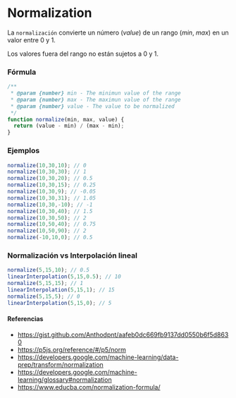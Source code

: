 # Normalization

La `normalización` convierte un número (_value_) de un rango (_min_, _max_) en un valor entre 0 y 1.

Los valores fuera del rango no están sujetos a 0 y 1.

### Fórmula

```javascript
/**
 * @param {number} min - The minimun value of the range
 * @param {number} max - The maximun value of the range
 * @param {number} value - The value to be normalized
 */
function normalize(min, max, value) {
  return (value - min) / (max - min);
}
```

### Ejemplos

```javascript
normalize(10,30,10); // 0
normalize(10,30,30); // 1
normalize(10,30,20); // 0.5
normalize(10,30,15); // 0.25
normalize(10,30,9); // -0.05
normalize(10,30,31); // 1.05
normalize(10,30,-10); // -1
normalize(10,30,40); // 1.5
normalize(10,30,50); // 2
normalize(10,50,40); // 0.75
normalize(10,50,90); // 2
normalize(-10,10,0); // 0.5
```

### Normalización vs Interpolación lineal
```javascript
normalize(5,15,10); // 0.5
linearInterpolation(5,15,0.5); // 10
normalize(5,15,15); // 1
linearInterpolation(5,15,1); // 15
normalize(5,15,5); // 0
linearInterpolation(5,15,0); // 5
```

#### Referencias
- <https://gist.github.com/Anthodpnt/aafeb0dc669fb9137dd0550b6f5d8630>
- <https://p5js.org/reference/#/p5/norm>
- <https://developers.google.com/machine-learning/data-prep/transform/normalization>
- <https://developers.google.com/machine-learning/glossary#normalization>
- <https://www.educba.com/normalization-formula/>
